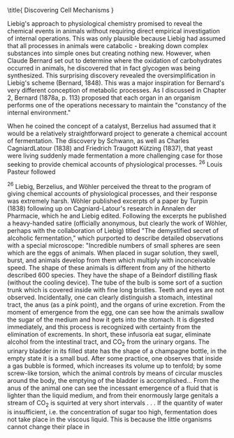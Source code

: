 \title{
Discovering Cell Mechanisms
}

Liebig's approach to physiological chemistry promised to reveal the chemical events in animals without requiring direct empirical investigation of internal operations. This was only plausible because Liebig had assumed that all processes in animals were catabolic - breaking down complex substances into simple ones but creating nothing new. However, when Claude Bernard set out to determine where the oxidation of carbohydrates occurred in animals, he discovered that in fact glycogen was being synthesized. This surprising discovery revealed the oversimplification in Liebig's scheme (Bernard, 1848). This was a major inspiration for Bernard's very different conception of metabolic processes. As I discussed in Chapter 2, Bernard (1878a, p. 113) proposed that each organ in an organism performs one of the operations necessary to maintain the "constancy of the internal environment."

When he coined the concept of a catalyst, Berzelius had assumed that it would be a relatively straightforward project to generate a chemical account of fermentation. The discovery by Schwann, as well as Charles CagniardLatour (1838) and Friedrich Traugott Kützing (1837), that yeast were living suddenly made fermentation a more challenging case for those seeking to provide chemical accounts of physiological processes. ${ }^{26}$ Louis Pasteur followed

${ }^{26}$ Liebig, Berzelius, and Wöhler perceived the threat to the program of giving chemical accounts of physiological processes, and their response was extremely harsh. Wöhler published excerpts of a paper by Turpin (1838) following up on Cagniard-Latour's research in Annalen der Pharmacie, which he and Liebig edited. Following the excerpts he published a heavy-handed satire (officially anonymous, but clearly the work of Wöhler, perhaps with the collaboration of Liebig) titled "The demystified secret of alcoholic fermentation," which purported to describe detailed observations with a special microscope: "Incredible numbers of small spheres are seen which are the eggs of animals. When placed in sugar solution, they swell, burst, and animals develop from them which multiply with inconceivable speed. The shape of these animals is different from any of the hitherto described 600 species. They have the shape of a Beindorf distilling flask (without the cooling device). The tube of the bulb is some sort of a suction trunk which is covered inside with fine long bristles. Teeth and eyes are not observed. Incidentally, one can clearly distinguish a stomach, intestinal tract, the anus (as a pink point), and the organs of urine excretion. From the moment of emergence from the egg, one can see how the animals swallow the sugar of the medium and how it gets into the stomach. It is digested immediately, and this process is recognized with certainty from the elimination of excrements. In short, these infusoria eat sugar, eliminate alcohol from the intestinal tract, and $\mathrm{CO}_{2}$ from the urinary organs. The urinary bladder in its filled state has the shape of a champagne bottle, in the empty state it is a small bud. After some practice, one observes that inside a gas bubble is formed, which increases its volume up to tenfold; by some screw-like torsion, which the animal controls by means of circular muscles around the body, the emptying of the bladder is accomplished... From the anus of the animal one can see the incessant emergence of a fluid that is lighter than the liquid medium, and from their enormously large genitals a stream of $\mathrm{CO}_{2}$ is squirted at very short intervals . . . If the quantity of water is insufficient, i.e. the concentration of sugar too high, fermentation does not take place in the viscous liquid. This is because the little organisms cannot change their place in